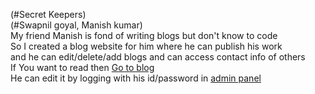 (#Secret Keepers)<br />
(#Swapnil goyal, Manish kumar)<br />
My friend Manish is fond of writing blogs but don't know to code<br />
So I created a blog website for him where he can publish his work<br />
and he can edit/delete/add blogs and can access contact info of others <br />
If You want to read then [Go to blog](https://secret-keepers.herokuapp.com)<br />
He can edit it by logging with his id/password in [admin panel](https://secret-keepers.herokuapp.com/admin/)
